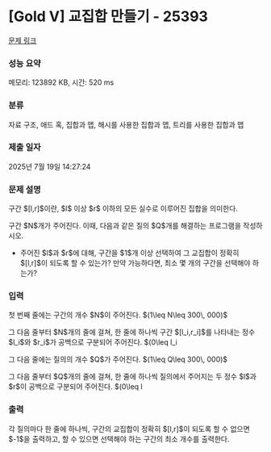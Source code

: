 # [Gold V] 교집합 만들기 - 25393 

[문제 링크](https://www.acmicpc.net/problem/25393) 

### 성능 요약

메모리: 123892 KB, 시간: 520 ms

### 분류

자료 구조, 애드 혹, 집합과 맵, 해시를 사용한 집합과 맵, 트리를 사용한 집합과 맵

### 제출 일자

2025년 7월 19일 14:27:24

### 문제 설명

<p>구간 $[l,r]$이란, $l$ 이상 $r$ 이하의 모든 실수로 이루어진 집합을 의미한다.</p>

<p>구간 $N$개가 주어진다. 이때, 다음과 같은 질의 $Q$개를 해결하는 프로그램을 작성하시오.</p>

<ul>
	<li>주어진 $l$과 $r$에 대해, 구간을 $1$개 이상 선택하여 그 교집합이 정확히 $[l,r]$이 되도록 할 수 있는가? 만약 가능하다면, 최소 몇 개의 구간을 선택해야 하는가?</li>
</ul>

### 입력 

 <p>첫 번째 줄에는 구간의 개수 $N$이 주어진다. $(1\leq N\leq 300\, 000)$</p>

<p>그 다음 줄부터 $N$개의 줄에 걸쳐, 한 줄에 하나씩 구간 $[l_i,r_i]$를 나타내는 정수 $l_i$와 $r_i$가 공백으로 구분되어 주어진다. $(0\leq l_i<r_i\leq 10^6)$</p>

<p>그 다음 줄에는 질의의 개수 $Q$가 주어진다. $(1\leq Q\leq 300\, 000)$</p>

<p>그 다음 줄부터 $Q$개의 줄에 걸쳐, 한 줄에 하나씩 질의에서 주어지는 두 정수 $l$과 $r$이 공백으로 구분되어 주어진다. $(0\leq l<r\leq 10^6)$</p>

### 출력 

 <p>각 질의마다 한 줄에 하나씩, 구간의 교집합이 정확히 $[l,r]$이 되도록 할 수 없으면 $-1$을 출력하고, 할 수 있으면 선택해야 하는 구간의 최소 개수를 출력한다.</p>

